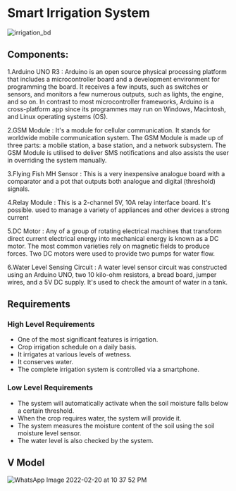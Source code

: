 
# Smart Irrigation System


![irrigation_bd](https://user-images.githubusercontent.com/46968025/154854537-b0ad860a-b9ee-4d8d-b7b7-3a08a1b0e7a0.png)


## Components:

1.Arduino UNO R3 :
Arduino is an open source physical processing platform that includes a microcontroller board and a development environment for programming the board. It receives a few inputs, such as switches or sensors, and monitors a few numerous outputs, such as lights, the engine, and so on.
In contrast to most microcontroller frameworks, Arduino is a cross-platform app since its programmes may run on Windows, Macintosh, and Linux operating systems (OS).

2.GSM Module :
It's a module for cellular communication. It stands for worldwide mobile communication system. The GSM Module is made up of three parts: a mobile station, a base station, and a network subsystem.
The GSM Module is utilised to deliver SMS notifications and also assists the user in overriding the system manually.

3.Flying Fish MH Sensor :
This is a very inexpensive analogue board with a comparator and a pot that outputs both analogue and digital (threshold) signals.

4.Relay Module :
This is a 2-channel 5V, 10A relay interface board. It's possible.
used to manage a variety of appliances and other devices
a strong current

5.DC Motor :
Any of a group of rotating electrical machines that transform direct current electrical energy into mechanical energy is known as a DC motor. The most common varieties rely on magnetic fields to produce forces.
Two DC motors were used to provide two pumps for water flow.

6.Water Level Sensing Circuit :
A water level sensor circuit was constructed using an Arduino UNO, two 10 kilo-ohm resistors, a bread board, jumper wires, and a 5V DC supply. It's used to check the amount of water in a tank.

## Requirements

### High Level Requirements

* One of the most significant features is irrigation.
* Crop irrigation schedule on a daily basis.
* It irrigates at various levels of wetness.
* It conserves water.
* The complete irrigation system is controlled via a smartphone.

### Low Level Requirements
* The system will automatically activate when the soil moisture falls below a certain threshold.
* When the crop requires water, the system will provide it.
* The system measures the moisture content of the soil using the soil moisture level sensor.
* The water level is also checked by the system.


 ## V Model
 
 
 ![WhatsApp Image 2022-02-20 at 10 37 52 PM](https://user-images.githubusercontent.com/46968025/154854963-48915301-ee32-4719-853f-9c5572442776.jpeg)
